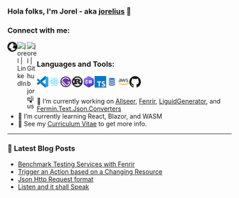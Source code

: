 ### Hola folks, I'm Jorel - aka [jorelius][website] 👋

### Connect with me:

[<img align="left" alt="jorelfermin.com" width="22px" src="https://raw.githubusercontent.com/iconic/open-iconic/master/svg/globe.svg" />][website]
[<img align="left" alt="jorel | LinkedIn" width="22px" src="https://cdn.jsdelivr.net/npm/simple-icons@v3/icons/linkedin.svg" />][linkedin]
[<img align="left" alt="jorel | Github jorelius" width="22px" src="https://upload.wikimedia.org/wikipedia/commons/9/91/Octicons-mark-github.svg" />][github]

<br />

### Languages and Tools:

[<img align="left" alt="Visual Studio Code" width="26px" src="https://raw.githubusercontent.com/github/explore/80688e429a7d4ef2fca1e82350fe8e3517d3494d/topics/visual-studio-code/visual-studio-code.png" />][linkedin]
[<img align="left" alt="React" width="26px" src="https://raw.githubusercontent.com/github/explore/80688e429a7d4ef2fca1e82350fe8e3517d3494d/topics/react/react.png" />][linkedin]
[<img align="left" alt="Gatsby" width="26px" src="https://raw.githubusercontent.com/github/explore/e94815998e4e0713912fed477a1f346ec04c3da2/topics/gatsby/gatsby.png" />][linkedin]
[<img align="left" alt="Rust" width="26px" src="https://raw.githubusercontent.com/github/explore/80688e429a7d4ef2fca1e82350fe8e3517d3494d/topics/rust/rust.png" />][linkedin]
[<img align="left" alt="C#" width="26px" src="https://raw.githubusercontent.com/github/explore/80688e429a7d4ef2fca1e82350fe8e3517d3494d/topics/csharp/csharp.png" />][linkedin]
[<img align="left" alt="Typescript" width="26px" src="https://raw.githubusercontent.com/github/explore/80688e429a7d4ef2fca1e82350fe8e3517d3494d/topics/typescript/typescript.png" />][linkedin]
[<img align="left" alt="SQL" width="26px" src="https://raw.githubusercontent.com/github/explore/80688e429a7d4ef2fca1e82350fe8e3517d3494d/topics/sql/sql.png" />][linkedin]
[<img align="left" alt="AWS" width="26px" src="https://raw.githubusercontent.com/github/explore/80688e429a7d4ef2fca1e82350fe8e3517d3494d/topics/aws/aws.png" />][linkedin]
[<img align="left" alt="GitHub" width="26px" src="https://raw.githubusercontent.com/github/explore/78df643247d429f6cc873026c0622819ad797942/topics/github/github.png" />][linkedin]

<br />
<br />

- 🔭 I’m currently working on [Allseer](https://github.com/jorelius/AllSeer), [Fenrir](https://github.com/jorelius/Fenrir), [LiguidGenerator](https://github.com/jorelius/LiquidGenerator), and [Fermin.Text.Json.Converters](https://github.com/jorelius/Fermin.Text.Json.Converters)
- 🌱 I’m currently learning React, Blazor, and WASM
- 👀 See my [Curriculum Vitae](https://www.jorelfermin.com/pages/cv) to get more info.

---

### 📕 Latest Blog Posts
<!-- BLOG-POST-LIST:START -->
- [Benchmark Testing Services with Fenrir](https://jorelius.github.io/posts/service-testing-with-fenrir/)
- [Trigger an Action based on a Changing Resource](https://jorelius.github.io/posts/trigger-an-Action-based-on-a-changing-resource/)
- [Json Http Request format](https://jorelius.github.io/posts/json-http-request-format/)
- [Listen and it shall Speak](https://jorelius.github.io/posts/listen-and-it-shall-speak/)
<!-- BLOG-POST-LIST:END -->

<!-- img align="left" alt="jorelius's Github Stats" src="https://github-readme-stats.vercel.app/api?username=jorelius&show_icons=true&hide_border=true" / -->

[website]: https://jorelfermin.com
[linkedin]: https://linkedin.com/in/jorel
[github]: https://github.com/jorelius

